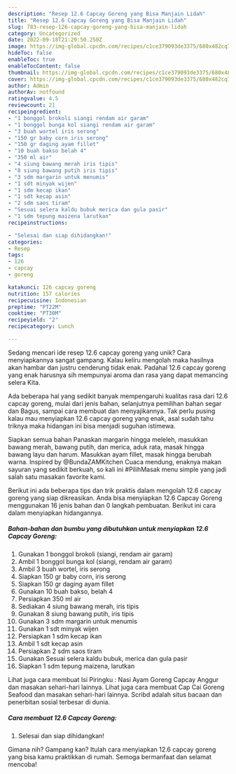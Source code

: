 ```yaml
---
description: "Resep 12.6 Capcay Goreng yang Bisa Manjain Lidah"
title: "Resep 12.6 Capcay Goreng yang Bisa Manjain Lidah"
slug: 783-resep-126-capcay-goreng-yang-bisa-manjain-lidah
category: Uncategorized
date: 2022-09-18T21:29:50.250Z
image: https://img-global.cpcdn.com/recipes/c1ce379093de3375/680x482cq70/126-capcay-goreng-foto-resep-utama.jpg
hideToc: false
enableToc: true
enableTocContent: false
thumbnail: https://img-global.cpcdn.com/recipes/c1ce379093de3375/680x482cq70/126-capcay-goreng-foto-resep-utama.jpg
cover: https://img-global.cpcdn.com/recipes/c1ce379093de3375/680x482cq70/126-capcay-goreng-foto-resep-utama.jpg
author: Admin
authorAv: notfound
ratingvalue: 4.5
reviewcount: 21
recipeingredient:
- "1 bonggol brokoli siangi rendam air garam"
- "1 bonggol bunga kol siangi rendam air garam"
- "3 buah wortel iris serong"
- "150 gr baby corn iris serong"
- "150 gr daging ayam fillet"
- "10 buah bakso belah 4"
- "350 ml air"
- "4 siung bawang merah iris tipis"
- "8 siung bawang putih iris tipis"
- "3 sdm margarin untuk menumis"
- "1 sdt minyak wijen"
- "1 sdm kecap ikan"
- "1 sdt kecap asin"
- "2 sdm saos tiram"
- "Sesuai selera kaldu bubuk merica dan gula pasir"
- "1 sdm tepung maizena larutkan"
recipeinstructions:

- "Selesai dan siap dihidangkan!"
categories:
- Resep
tags:
- 126
- capcay
- goreng

katakunci: 126 capcay goreng 
nutrition: 157 calories
recipecuisine: Indonesian
preptime: "PT22M"
cooktime: "PT30M"
recipeyield: "2"
recipecategory: Lunch

---
```





Sedang mencari ide resep 12.6 capcay goreng yang unik? Cara menyiapkannya sangat gampang. Kalau keliru mengolah maka hasilnya akan hambar dan justru cenderung tidak enak. Padahal 12.6 capcay goreng yang enak harusnya sih mempunyai aroma dan rasa yang dapat memancing selera Kita.





Ada beberapa hal yang sedikit banyak mempengaruhi kualitas rasa dari 12.6 capcay goreng, mulai dari jenis bahan, selanjutnya pemilihan bahan segar dan Bagus, sampai cara membuat dan menyajikannya. Tak perlu pusing kalau mau menyiapkan 12.6 capcay goreng yang enak,      asal sudah tahu triknya maka hidangan ini bisa menjadi suguhan istimewa.














Siapkan semua bahan Panaskan margarin hingga meleleh, masukkan bawang merah, bawang putih, dan merica, aduk rata, masak hingga bawang layu dan harum. Masukkan ayam fillet, masak hingga berubah warna. Inspired by @BundaZAMKitchen Cuaca mendung, enaknya makan sayuran yang sedikit berkuah, so kali ini #PilihMasak menu simple yang jadi salah satu masakan favorite kami.






Berikut ini ada beberapa tips dan trik praktis dalam mengolah 12.6 capcay goreng yang siap dikreasikan. Anda bisa menyiapkan 12.6 Capcay Goreng menggunakan 16 jenis bahan dan 0 langkah pembuatan. Berikut ini cara dalam menyiapkan hidangannya.

<!--inarticleads1-->

##### Bahan-bahan dan bumbu yang dibutuhkan untuk menyiapkan 12.6 Capcay Goreng:

1. Gunakan 1 bonggol brokoli (siangi, rendam air garam)
1. Ambil 1 bonggol bunga kol (siangi, rendam air garam)
1. Ambil 3 buah wortel, iris serong
1. Siapkan 150 gr baby corn, iris serong
1. Siapkan 150 gr daging ayam fillet
1. Gunakan 10 buah bakso, belah 4
1. Persiapkan 350 ml air
1. Sediakan 4 siung bawang merah, iris tipis
1. Gunakan 8 siung bawang putih, iris tipis
1. Gunakan 3 sdm margarin untuk menumis
1. Gunakan 1 sdt minyak wijen
1. Persiapkan 1 sdm kecap ikan
1. Ambil 1 sdt kecap asin
1. Persiapkan 2 sdm saos tiram
1. Gunakan Sesuai selera kaldu bubuk, merica dan gula pasir
1. Siapkan 1 sdm tepung maizena, larutkan


Lihat juga cara membuat Isi Piringku : Nasi Ayam Goreng Capcay Anggur dan masakan sehari-hari lainnya. Lihat juga cara membuat Cap Cai Goreng Seafood dan masakan sehari-hari lainnya. Scribd adalah situs bacaan dan penerbitan sosial terbesar di dunia. 

<!--inarticleads2-->

##### Cara membuat 12.6 Capcay Goreng:


1. Selesai dan siap dihidangkan!



Gimana nih? Gampang kan? Itulah cara menyiapkan 12.6 capcay goreng yang bisa kamu praktikkan di rumah. Semoga bermanfaat dan selamat mencoba!
